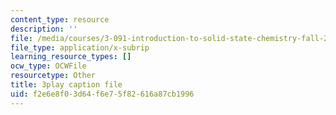 ```yaml
---
content_type: resource
description: ''
file: /media/courses/3-091-introduction-to-solid-state-chemistry-fall-2018/f2e6e8f03d64f6e75f82616a87cb1996_q9D2zR5q0Sc.srt
file_type: application/x-subrip
learning_resource_types: []
ocw_type: OCWFile
resourcetype: Other
title: 3play caption file
uid: f2e6e8f0-3d64-f6e7-5f82-616a87cb1996
---
```

